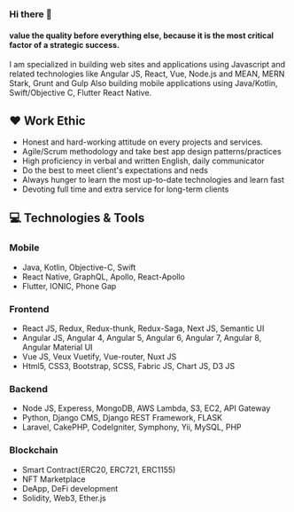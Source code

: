 ### Hi there 👋
#### value the quality before everything else, because it is the most critical factor of a strategic success.
I am specialized in building web sites and applications using Javascript and related technologies like Angular JS, React, Vue, Node.js and MEAN, MERN Stark, Grunt and Gulp
Also building mobile applications using Java/Kotlin, Swift/Objective C, Flutter React Native.

## ❤️ Work Ethic
 - Honest and hard-working attitude on every projects and services.
 - Agile/Scrum methodology and take best app design patterns/practices
 - High proficiency in verbal and written English, daily communicator
 - Do the best to meet client's expectations and neds
 - Always hunger to learn the most up-to-date technologies and learn fast
 - Devoting full time and extra service for long-term clients

## 💻 Technologies & Tools

### Mobile
- Java, Kotlin, Objective-C, Swift
- React Native, GraphQL, Apollo, React-Apollo
- Flutter, IONIC, Phone Gap

### Frontend
- React JS, Redux, Redux-thunk, Redux-Saga, Next JS, Semantic UI
- Angular JS, Angular 4, Angular 5, Angular 6, Angular 7, Angular 8, Angular Material UI
- Vue JS, Veux Vuetify, Vue-router, Nuxt JS
- Html5, CSS3, Bootstrap, SCSS, Fabric JS, Chart JS, D3 JS

### Backend
- Node JS, Experess, MongoDB, AWS Lambda, S3, EC2, API Gateway
- Python, Django CMS, Django REST Framework, FLASK
- Laravel, CakePHP, CodeIgniter, Symphony, Yii, MySQL, PHP

### Blockchain
- Smart Contract(ERC20, ERC721, ERC1155)
- NFT Marketplace
- DeApp, DeFi development
- Solidity, Web3, Ether.js

